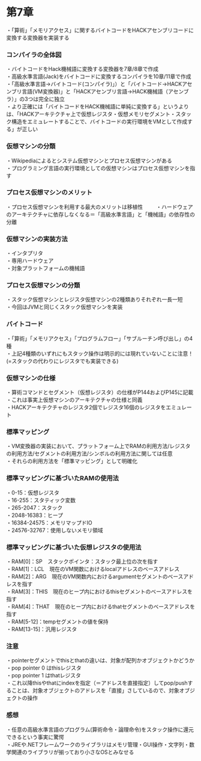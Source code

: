 # 第7章
・「算術」「メモリアクセス」に関するバイトコードをHACKアセンブリコードに変換する変換器を実装する  

### コンパイラの全体図
・バイトコードをHack機械語に変換する変換器を7章/8章で作成  
・高級水準言語(Jack)をバイトコードに変換するコンパイラを10章/11章で作成    
・「高級水準言語→バイトコード(コンパイラ)」）と「バイトコード→HACKアセンブリ言語(VM変換器)」と「HACKアセンブリ言語→HACK機械語（アセンブラ）」の3つは完全に独立  
・より正確には「バイトコードをHACK機械語に単純に変換する」というよりは、「HACKアーキテクチャ上で仮想レジスタ・仮想メモリセグメント・スタック構造をエミュレートすることで、バイトコードの実行環境をVMとして作成する」が正しい 

### 仮想マシンの分類
・Wikipediaによるとシステム仮想マシンとプロセス仮想マシンがある  
・プログラミング言語の実行環境としての仮想マシンはプロセス仮想マシンを指す  

### プロセス仮想マシンのメリット
・プロセス仮想マシンを利用する最大のメリットは移植性  　　
・ハードウェアのアーキテクチャに依存しなくなる＝「高級水準言語」と「機械語」の依存性の分離    

### 仮想マシンの実装方法 
・インタプリタ  
・専用ハードウェア  
・対象プラットフォームの機械語  

### プロセス仮想マシンの分類
・スタック仮想マシンとレジスタ仮想マシンの2種類ありそれぞれ一長一短  
・今回はJVMと同じくスタック仮想マシンを実装

### バイトコード
・「算術」「メモリアクセス」「プログラムフロー」「サブルーチン呼び出し」の4種  
・上記4種類のいずれにもスタック操作は明示的には現れていないことに注意！(=スタックの代わりにレジスタでも実装できる)  

### 仮想マシンの仕様
・算術コマンドとセグメント（仮想レジスタ）の仕様がP144およびP145に記載    
・これは事実上仮想マシンのアーキテクチャの仕様と同義  
・HACKアーキテクチャのレジスタ2個でレジスタ16個のレジスタをエミュレート  

### 標準マッピング
・VM変換器の実装において、プラットフォーム上でRAMの利用方法/レジスタの利用方法/セグメントの利用方法/シンボルの利用方法に関しては任意  
・それらの利用方法を「標準マッピング」として明確化  

### 標準マッピングに基づいたRAMの使用法
・0-15：仮想レジスタ  
・16-255：スタティック変数  
・265-2047：スタック  
・2048-16383：ヒープ  
・16384-24575：メモリマップドIO  
・24576-32767：使用しないメモリ領域  
    
### 標準マッピングに基づいた仮想レジスタの使用法
・RAM[0]：SP　スタックポインタ：スタック最上位の次を指す  
・RAM[1]：LCL　現在のVM関数におけるlocalアドレスのベースアドレス  
・RAM[2]：ARG　現在のVM関数内におけるargumentセグメントのベースアドレスを指す  
・RAM[3]：THIS　現在のヒープ内におけるthisセグメントのベースアドレスを指す  
・RAM[4]：THAT　現在のヒープ内におけるthatセグメントのベースアドレスを指す  
・RAM[5-12]：tempセグメントの値を保持  
・RAM[13-15]：汎用レジスタ    

### 注意
・pointerセグメントでthisとthatの違いは、対象が配列かオブジェクトかどうか  
・pop pointer 0 はthisレジスタ  
・pop pointer 1 はthatレジスタ  
・これ以降thisやthatにindexを指定（＝アドレスを直接指定）してpop/pushすることは、対象オブジェクトのアドレスを「直接」さしているので、対象オブジェクトの操作  
  
### 感想
・任意の高級水準言語のプログラム(算術命令・論理命令)をスタック操作に還元できるという事実に驚愕  
・JREや.NETフレームワークのライブラリはメモリ管理・GUI操作・文字列・数学関連のライブラリが揃っており小さなOSとみなせる  